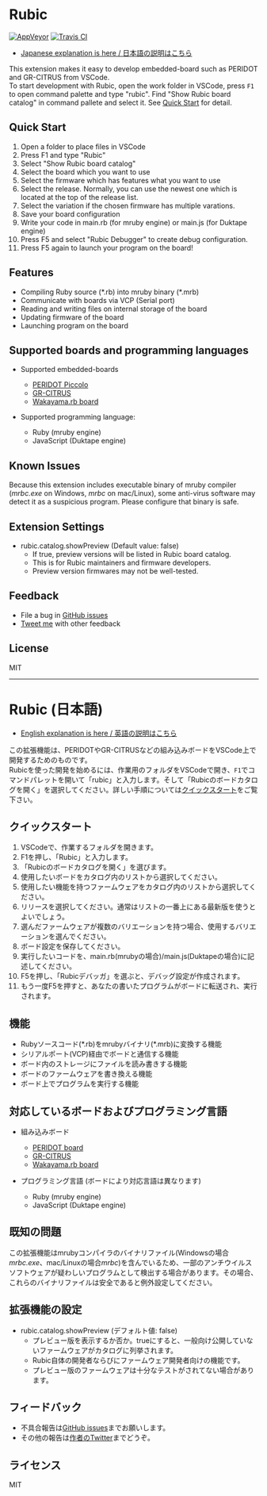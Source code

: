 # <a id="en"></a>Rubic

[![AppVeyor](https://ci.appveyor.com/api/projects/status/jxu1mf0d3ke1o0a3?svg=true "AppVeyor for Windows build")](https://ci.appveyor.com/project/kimushu/rubic-vscode)
[![Travis CI](https://travis-ci.org/kimushu/rubic-vscode.svg?branch=master "Travis CI for Linux/OSX builds")](https://travis-ci.org/kimushu/rubic-vscode)

* [Japanese explanation is here / 日本語の説明はこちら](#ja)

This extension makes it easy to develop embedded-board such as PERIDOT and GR-CITRUS from VSCode.<br>
To start development with Rubic, open the work folder in VSCode, press `F1` to open command palette and type "rubic". Find "Show Rubic board catalog" in command pallete and select it. See [Quick Start](#quick-start) for detail.

## Quick Start

1. Open a folder to place files in VSCode
1. Press F1 and type "Rubic"
1. Select "Show Rubic board catalog"
1. Select the board which you want to use
1. Select the firmware which has features what you want to use
1. Select the release. Normally, you can use the newest one which is located at the top of the release list.
1. Select the variation if the chosen firmware has multiple varations.
1. Save your board configuration
1. Write your code in main.rb (for mruby engine) or main.js (for Duktape engine)
1. Press F5 and select "Rubic Debugger" to create debug configuration.
1. Press F5 again to launch your program on the board!

## Features

* Compiling Ruby source (\*.rb) into mruby binary (\*.mrb)
* Communicate with boards via VCP (Serial port)
* Reading and writing files on internal storage of the board
* Updating firmware of the board
* Launching program on the board

## Supported boards and programming languages

* Supported embedded-boards
  * [PERIDOT Piccolo](https://peridotcraft.buyshop.jp/items/7877090)
  * [GR-CITRUS](http://gadget.renesas.com/en/product/citrus.html)
  * [Wakayama.rb board](https://github.com/wakayamarb/wrbb-v2lib-firm)

* Supported programming language:
  * Ruby (mruby engine)
  * JavaScript (Duktape engine)

## Known Issues

Because this extension includes executable binary of mruby compiler (*mrbc.exe* on Windows, *mrbc* on mac/Linux), some anti-virus software may detect it as a suspicious program. Please configure that binary is safe.

## Extension Settings

* rubic.catalog.showPreview (Default value: false)
  * If true, preview versions will be listed in Rubic board catalog.
  * This is for Rubic maintainers and firmware developers.
  * Preview version firmwares may not be well-tested.

## Feedback

* File a bug in [GitHub issues](https://github.com/kimushu/rubic-vscode/issues)
* [Tweet me](https://twitter.com/kimu_shu) with other feedback

## License

MIT

----

# <a id="ja"></a>Rubic (日本語)

* [English explanation is here / 英語の説明はこちら](#en)

この拡張機能は、PERIDOTやGR-CITRUSなどの組み込みボードをVSCode上で開発するためのものです。<br>
Rubicを使った開発を始めるには、作業用のフォルダをVSCodeで開き、`F1`でコマンドパレットを開いて「rubic」と入力します。そして「Rubicのボードカタログを開く」を選択してください。詳しい手順については[クイックスタート](#quick-start-ja)をご覧下さい。

## <a id="quick-start-ja"></a>クイックスタート

1. VSCodeで、作業するフォルダを開きます。
1. F1を押し、「Rubic」と入力します。
1. 「Rubicのボードカタログを開く」を選びます。
1. 使用したいボードをカタログ内のリストから選択してください。
1. 使用したい機能を持つファームウェアをカタログ内のリストから選択してください。
1. リリースを選択してください。通常はリストの一番上にある最新版を使うとよいでしょう。
1. 選んだファームウェアが複数のバリエーションを持つ場合、使用するバリエーションを選んでください。
1. ボード設定を保存してください。
1. 実行したいコードを、main.rb(mrubyの場合)/main.js(Duktapeの場合)に記述してください。
1. F5を押し、「Rubicデバッガ」を選ぶと、デバッグ設定が作成されます。
1. もう一度F5を押すと、あなたの書いたプログラムがボードに転送され、実行されます。

## 機能

* Rubyソースコード(\*.rb)をmrubyバイナリ(\*.mrb)に変換する機能
* シリアルポート(VCP)経由でボードと通信する機能
* ボード内のストレージにファイルを読み書きする機能
* ボードのファームウェアを書き換える機能
* ボード上でプログラムを実行する機能

## 対応しているボードおよびプログラミング言語

* 組み込みボード
  * [PERIDOT board](http://osafune.github.io/peridot.html)
  * [GR-CITRUS](http://gadget.renesas.com/ja/product/citrus.html)
  * [Wakayama.rb board](https://github.com/wakayamarb/wrbb-v2lib-firm)

* プログラミング言語 (ボードにより対応言語は異なります)
  * Ruby (mruby engine)
  * JavaScript (Duktape engine)

## 既知の問題

この拡張機能はmrubyコンパイラのバイナリファイル(Windowsの場合*mrbc.exe*、mac/Linuxの場合*mrbc*)を含んでいるため、一部のアンチウイルスソフトウェアが疑わしいプログラムとして検出する場合があります。その場合、これらのバイナリファイルは安全であると例外設定してください。

## 拡張機能の設定

* rubic.catalog.showPreview (デフォルト値: false)
  * プレビュー版を表示するか否か。trueにすると、一般向け公開していないファームウェアがカタログに列挙されます。
  * Rubic自体の開発者ならびにファームウェア開発者向けの機能です。
  * プレビュー版のファームウェアは十分なテストがされてない場合があります。

## フィードバック

* 不具合報告は[GitHub issues](https://github.com/kimushu/rubic-vscode/issues)までお願いします。
* その他の報告は[作者のTwitter](https://twitter.com/kimu_shu)までどうぞ。

## ライセンス

MIT

